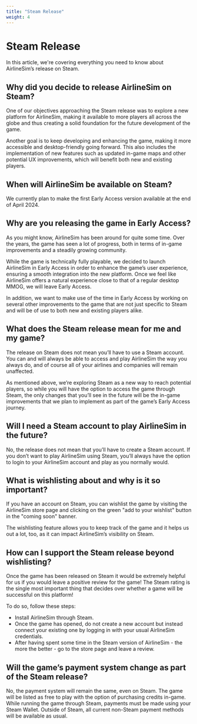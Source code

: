 ```yaml
---
title: "Steam Release"
weight: 4
---
```


# Steam Release

In this article, we're covering everything you need to know about AirlineSim’s release on Steam.

## Why did you decide to release AirlineSim on Steam?

One of our objectives approaching the Steam release was to explore a new platform for AirlineSim, making it available to more players all across the globe and thus creating a solid foundation for the future development of the game.

Another goal is to keep developing and enhancing the game, making it more accessible and desktop-friendly going forward. This also includes the implementation of new features such as updated in-game maps and other potential UX improvements, which will benefit both new and existing players.

## When will AirlineSim be available on Steam?

We currently plan to make the first Early Access version available at the end of April 2024.

## Why are you releasing the game in Early Access?

As you might know, AirlineSim has been around for quite some time. Over the years, the game has seen a lot of progress, both in terms of in-game improvements and a steadily growing community.

While the game is technically fully playable, we decided to launch AirlineSim in Early Access in order to enhance the game’s user experience, ensuring a smooth integration into the new platform. Once we feel like AirlineSim offers a natural experience close to that of a regular desktop MMOG, we will leave Early Access.

In addition, we want to make use of the time in Early Access by working on several other improvements to the game that are not just specific to Steam and will be of use to both new and existing players alike.

## What does the Steam release mean for me and my game?

The release on Steam does not mean you’ll have to use a Steam account. You can and will always be able to access and play AirlineSim the way you always do, and of course all of your airlines and companies will remain unaffected.

As mentioned above, we’re exploring Steam as a new way to reach potential players, so while you will have the option to access the game through Steam, the only changes that you’ll see in the future will be the in-game improvements that we plan to implement as part of the game’s Early Access journey.

## Will I need a Steam account to play AirlineSim in the future?

No, the release does not mean that you’ll have to create a Steam account. If you don’t want to play AirlineSim using Steam, you’ll always have the option to login to your AirlineSim account and play as you normally would.

## What is wishlisting about and why is it so important?

If you have an account on Steam, you can wishlist the game by visiting the AirlineSim store page and clicking on the green "add to your wishlist" button in the "coming soon" banner.

The wishlisting feature allows you to keep track of the game and it helps us out a lot, too, as it can impact AirlineSim’s visibility on Steam.

## How can I support the Steam release beyond wishlisting?

Once the game has been released on Steam it would be extremely helpful for us if you would leave a positive review for the game! The Steam rating is the single most important thing that decides over whether a game will be successful on this platform!

To do so, follow these steps:

* Install AirlineSim through Steam.
* Once the game has opened, do not create a new account but instead connect your existing one by logging in with your usual AirlineSim credentials.
* After having spent some time in the Steam version of AirlineSim - the more the better - go to the store page and leave a review.

## Will the game’s payment system change as part of the Steam release?

No, the payment system will remain the same, even on Steam. The game will be listed as free to play with the option of purchasing credits in-game. While running the game through Steam, payments must be made using your Steam Wallet. Outside of Steam, all current non-Steam payment methods will be available as usual.